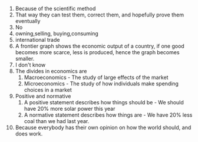 1. Because of the scientific method
2. That way they can test them, correct them, and hopefully prove them eventually
3. No
4. owning,selling, buying,consuming
5. international trade 
6. A frontier graph shows the economic output of a country, if one good becomes more scarce, less is produced, hence the graph becomes smaller. 
7. I don't know 
8. The divides in economics are
    1. Macroeconomics - The study of large effects of the market
    2. Microeconomics - The study of how individuals make spending choices in a market
9. Positive and normative
    1. A positive statement describes how things should be - We should have 20% more solar power this year
    2. A normative statement describes how things are - We have 20% less coal than we had last year.
10. Because everybody has their own opinion on how the world should, and does work.

